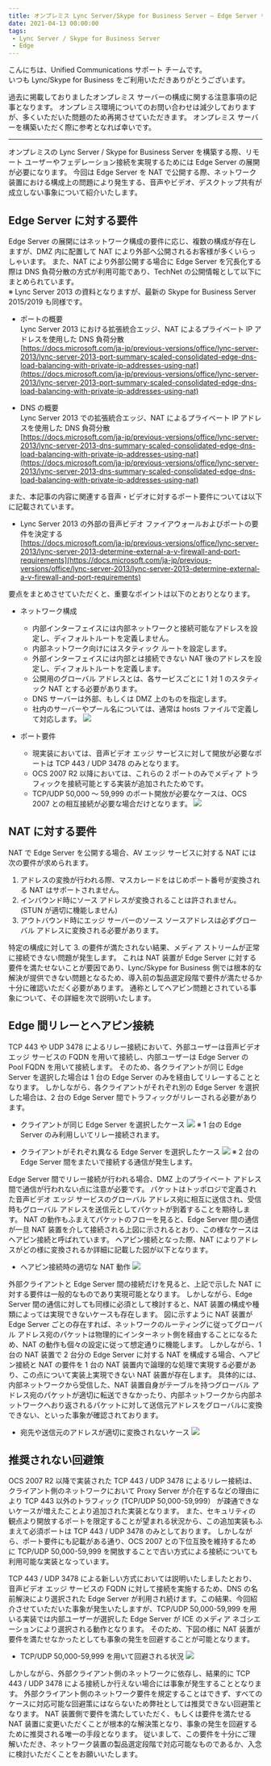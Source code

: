 ```yaml
---
title: オンプレミス Lync Server/Skype for Business Server – Edge Server を NAT で公開する場合の注意事項
date: 2021-04-13 00:00:00
tags:
 - Lync Server / Skype for Business Server
 - Edge
---
```


こんにちは、Unified Communications サポート チームです。   
いつも Lync/Skype for Business をご利用いただきありがとうございます。  

過去に掲載しておりましたオンプレミス サーバーの構成に関する注意事項の記事となります。
オンプレミス環境についてのお問い合わせは減少しておりますが、多くいただいた問題のため再掲させていただきます。
オンプレミス サーバーを構築いただく際に参考となれば幸いです。  

---

オンプレミスの Lync Server / Skype for Business Server を構築する際、リモート ユーザーやフェデレーション接続を実現するためには Edge Server の展開が必要になります。 今回は Edge Server を NAT で公開する際、ネットワーク装置における構成上の問題により発生する、音声やビデオ、デスクトップ共有が成立しない事象について紹介いたします。

## Edge Server に対する要件

Edge Server の展開にはネットワーク構成の要件に応じ、複数の構成が存在しますが、DMZ 内に配置して NAT により外部へ公開されるお客様が多くいらっしゃいます。 また、NAT により外部公開する場合に Edge Server を冗長化する際は DNS 負荷分散の方式が利用可能であり、TechNet の公開情報として以下にまとめられています。  
※ Lync Server 2013 の資料となりますが、最新の Skype for Business Server 2015/2019 も同様です。 

- ポートの概要  
  Lync Server 2013 における拡張統合エッジ、NAT によるプライベート IP アドレスを使用した DNS 負荷分散  
  [https://docs.microsoft.com/ja-jp/previous-versions/office/lync-server-2013/lync-server-2013-port-summary-scaled-consolidated-edge-dns-load-balancing-with-private-ip-addresses-using-nat](https://docs.microsoft.com/ja-jp/previous-versions/office/lync-server-2013/lync-server-2013-port-summary-scaled-consolidated-edge-dns-load-balancing-with-private-ip-addresses-using-nat)  

- DNS の概要  
  Lync Server 2013 での拡張統合エッジ、NAT によるプライベート IP アドレスを使用した DNS 負荷分散  
  [https://docs.microsoft.com/ja-jp/previous-versions/office/lync-server-2013/lync-server-2013-dns-summary-scaled-consolidated-edge-dns-load-balancing-with-private-ip-addresses-using-nat](https://docs.microsoft.com/ja-jp/previous-versions/office/lync-server-2013/lync-server-2013-dns-summary-scaled-consolidated-edge-dns-load-balancing-with-private-ip-addresses-using-nat)  

また、本記事の内容に関連する音声・ビデオに対するポート要件については以下に記載されています。

- Lync Server 2013 の外部の音声ビデオ ファイアウォールおよびポートの要件を決定する  
  [https://docs.microsoft.com/ja-jp/previous-versions/office/lync-server-2013/lync-server-2013-determine-external-a-v-firewall-and-port-requirements](https://docs.microsoft.com/ja-jp/previous-versions/office/lync-server-2013/lync-server-2013-determine-external-a-v-firewall-and-port-requirements)  

要点をまとめさせていただくと、重要なポイントは以下のとおりとなります。  

- ネットワーク構成
  - 内部インターフェイスには内部ネットワークと接続可能なアドレスを設定し、ディフォルトルートを定義しません。
  - 内部ネットワーク向けにはスタティック ルートを設定します。
  - 外部インターフェイスには内部とは接続できない NAT 後のアドレスを設定し、ディフォルトルートを定義します。
  - 公開用のグローバル アドレスとは、各サービスごとに 1 対 1 のスタティック NAT とする必要があります。
  - DNS サーバーは外部、もしくは DMZ 上のものを指定します。
  - 社内のサーバーやプール名については、通常は hosts ファイルで定義して対応します。
  ![](.edge01.png)

- ポート要件
  - 現実装においては、音声ビデオ エッジ サービスに対して開放が必要なポートは TCP 443 / UDP 3478 のみとなります。
  - OCS 2007 R2 以降においては、これらの 2 ポートのみでメディア トラフィックを接続可能とする実装が追加されたためです。
  - TCP/UDP 50,000 ～ 59,999 のポート開放が必要なケースは、OCS 2007 との相互接続が必要な場合だけとなります。
  ![](.edge02.png)

## NAT に対する要件

NAT で Edge Server を公開する場合、AV エッジ サービスに対する NAT には次の要件が求められます。  

1. アドレスの変換が行われる際、マスカレードをはじめポート番号が変換される NAT はサポートされません。
1. インバウンド時にソース アドレスが変換されることは許されません。 (STUN が適切に機能しません)
1. アウトバウンド時にエッジ サーバーのソース ソースアドレスは必ずグローバル アドレスに変換される必要があります。

特定の構成に対して 3. の要件が満たされない結果、メディア ストリームが正常に接続できない問題が発生します。 これは NAT 装置が Edge Server に対する要件を満たせないことが要因であり、Lync/Skype for Business 側では根本的な解決が提供できない問題となるため、導入前の製品選定段階で要件が満たせるか十分に確認いただく必要があります。 通称としてヘアピン問題とされている事象について、その詳細を次で説明いたします。  

## Edge 間リレーとヘアピン接続

TCP 443 や UDP 3478 によるリレー接続において、外部ユーザーは音声ビデオ エッジ サービスの FQDN を用いて接続し、内部ユーザーは Edge Server の Pool FQDN を用いて接続します。 そのため、各クライアントが同じ Edge Server を選択した場合は 1 台の Edge Server のみを経由してリレーすることとなります。 しかしながら、各クライアントがそれぞれ別の Edge Server を選択した場合は、2 台の Edge Server 間でトラフィックがリレーされる必要があります。  

- クライアントが同じ Edge Server を選択したケース
  ![](./edge03.png)
  ※ 1 台の Edge Server のみ利用しいてリレー接続されます。

- クライアントがそれぞれ異なる Edge Server を選択したケース
  ![](./edge04.png)
  ※ 2 台の Edge Server 間をまたいで接続する通信が発生します。

Edge Server 間でリレー接続が行われる場合、DMZ 上のプライベート アドレス間で通信が行われない点に注意が必要です。 パケットはトッポロジで定義された音声ビデオ エッジ サービスのグローバル アドレス宛に相互に送信され、受信時もグローバル アドレスを送信元としてパケットが到着することを期待します。 NAT の動作もふまえてパケットのフローを見ると、Edge Server 間の通信が一旦 NAT 装置を介して接続される上図に示されるとおり、この様なケースはヘアピン接続と呼ばれています。 ヘアピン接続となった際、NAT によりアドレスがどの様に変換されるか詳細に記載した図が以下となります。  

- ヘアピン接続時の適切な NAT 動作
  ![](./edge05.png)

外部クライアントと Edge Server 間の接続だけを見ると、上記で示した NAT に対する要件は一般的なものであり実現可能となります。 しかしながら、Edge Server 間の通信に対しても同様に必須として検討すると、NAT 装置の構成や種類によっては実現できないケースも存在します。 図に示すように NAT 装置が Edge Server ごとの存在すれば、ネットワークのルーティングに従ってグローバル アドレス宛のパケットは物理的にインターネット側を経由することになるため、NAT の動作も個々の設定に従って想定通りに機能します。 しかしながら、1 台の NAT 装置で 2 台分の Edge Server に対する NAT を構成する場合、ヘアピン接続と NAT の要件を 1 台の NAT 装置内で論理的な処理で実現する必要があり、この点について実装上実現できない NAT 装置が存在します。 具体的には、内部ネットワークから受信した、NAT 装置自身がテーブルを持つグローバル アドレス宛のパケットが適切に転送できなかったり、内部ネットワークから内部ネットワークへおり返されるパケットに対して送信元アドレスをグローバルに変換できない、といった事象が確認されております。  

- 宛先や送信元のアドレスが適切に変換されないケース
  ![](./edge06.png)

## 推奨されない回避策

OCS 2007 R2 以降で実装された TCP 443 / UDP 3478 によるリレー接続は、クライアント側のネットワークにおいて Proxy Server が介在するなどの理由により TCP 443 以外のトラフィック (TCP/UDP 50,000-59,999） が疎通できないケースが増えたことより追加された実装となります。 また、セキュリティの観点より開放するポートを限定することが望まれる状況から、この追加実装もふまえて必須ポートは TCP 443 / UDP 3478 のみとしております。 しかしながら、ポート要件にも記載がある通り、OCS 2007 との下位互換を維持するために TCP/UDP 50,000-59,999 を開放することで古い方式による接続についても利用可能な実装となっています。  

TCP 443 / UDP 3478 による新しい方式においては説明いたしましたとおり、音声ビデオ エッジ サービスの FQDN に対して接続を実施するため、DNS の名前解決により選択された Edge Server が利用され続けます。この結果、今回紹介させていただいた事象が発生いたしますが、TCP/UDP 50,000-59,999 を用いる実装では内部ユーザーが選択した Edge Server が ICE のメディア ネゴシエーションにより選択される動作となります。 そのため、下図の様に NAT 装置が要件を満たせなかったとしても事象の発生を回避することが可能となります。  

- TCP/UDP 50,000-59,999 を用いて回避される状況
  ![](./edge07.png)

しかしながら、外部クライアント側のネットワークに依存し、結果的に TCP 443 / UDP 3478 による接続しか行えない場合には事象が発生することとなります。 外部クライアント側のネットワーク要件を規定することはできず、すべてのケースに対応可能な回避策にはならないため弊社としては推奨できない回避策となります。 NAT 装置側で要件を満たしていただく、もしくは要件を満たせる NAT 装置に変更いただくことが根本的な解決策となり、事象の発生を回避するために推奨される唯一の手段となります。 従いまして、この要件を十分にご理解いただき、ネットワーク装置の製品選定段階で対応可能なものであるか、入念に検討いただくことをお願いいたします。  

